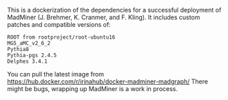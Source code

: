 This is a dockerization of the dependencies for a successful deployment of MadMiner (J. Brehmer, K. Cranmer, and F. Kling). It includes custom patches and compatible versions of:

    ROOT from rootproject/root-ubuntu16
    MG5_aMC_v2_6_2
    Pythia8
    Pythia-pgs 2.4.5
    Delphes 3.4.1

You can pull the latest image from https://hub.docker.com/r/irinahub/docker-madminer-madgraph/
There might be bugs, wrapping up MadMiner is a work in process.
